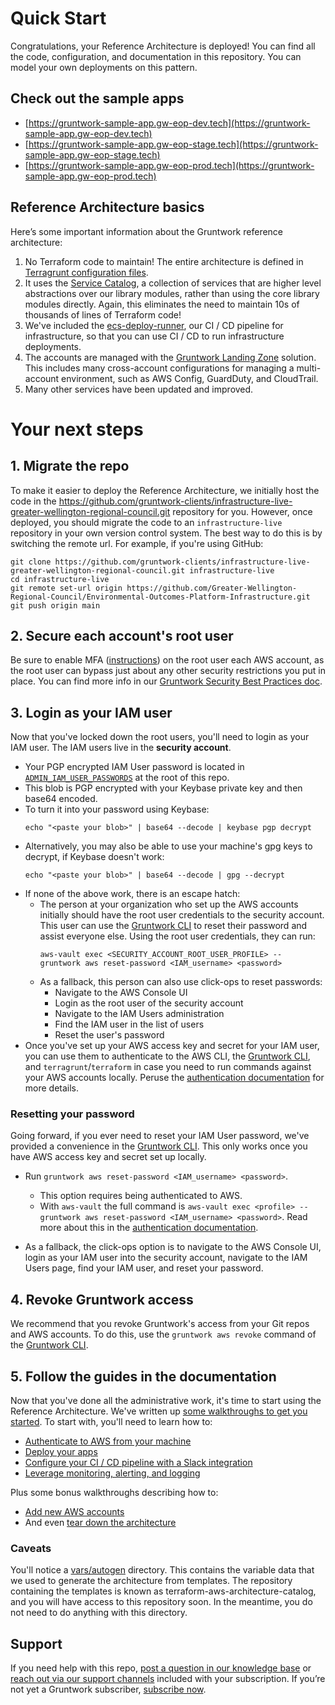 # Quick Start

Congratulations, your Reference Architecture is deployed! You can find all the code, configuration, and documentation in this repository. You can model your own deployments on this pattern.

## Check out the sample apps
- [https://gruntwork-sample-app.gw-eop-dev.tech](https://gruntwork-sample-app.gw-eop-dev.tech)
- [https://gruntwork-sample-app.gw-eop-stage.tech](https://gruntwork-sample-app.gw-eop-stage.tech)
- [https://gruntwork-sample-app.gw-eop-prod.tech](https://gruntwork-sample-app.gw-eop-prod.tech)

## Reference Architecture basics
Here’s some important information about the Gruntwork reference architecture:

1. No Terraform code to maintain! The entire architecture is defined in [Terragrunt configuration files](https://terragrunt.gruntwork.io/).
1. It uses the [Service Catalog](https://github.com/gruntwork-io/aws-service-catalog), a collection of services that are higher level abstractions over our library modules, rather than using the core library modules directly. Again, this eliminates the need to maintain 10s of thousands of lines of Terraform code!
1. We've included the [ecs-deploy-runner](https://github.com/gruntwork-io/module-ci/blob/main/modules/ecs-deploy-runner/README.adoc), our CI / CD pipeline for infrastructure, so that you can use CI / CD to run infrastructure deployments.
1. The accounts are managed with the [Gruntwork Landing Zone](https://gruntwork.io/guides/foundations/how-to-configure-production-grade-aws-account-structure) solution. This includes many cross-account configurations for managing a multi-account environment, such as AWS Config, GuardDuty, and CloudTrail.
1. Many other services have been updated and improved.

# Your next steps

## 1. Migrate the repo
To make it easier to deploy the Reference Architecture, we initially host the code in the https://github.com/gruntwork-clients/infrastructure-live-greater-wellington-regional-council.git repository for you. However, once deployed, you should migrate the code to an `infrastructure-live` repository in your own version control system. The best way to do this is by switching the remote url. For example, if you're using GitHub:

    git clone https://github.com/gruntwork-clients/infrastructure-live-greater-wellington-regional-council.git infrastructure-live
    cd infrastructure-live
    git remote set-url origin https://github.com/Greater-Wellington-Regional-Council/Environmental-Outcomes-Platform-Infrastructure.git
    git push origin main

## 2. Secure each account's root user
Be sure to enable MFA ([instructions](https://docs.aws.amazon.com/IAM/latest/UserGuide/id_credentials_mfa_enable_virtual.html#enable-virt-mfa-for-root)) on the root user each AWS account, as the root user can bypass just about any other security restrictions you put in place. You can find more info in our [Gruntwork Security Best Practices doc](https://docs.google.com/document/u/1/d/e/2PACX-1vTikva7hXPd2h1SSglJWhlW8W6qhMlZUxl0qQ9rUJ0OX22CQNeM-91w4lStRk9u2zQIn6lPejUbe-dl/pub).

## 3. Login as your IAM user
Now that you've locked down the root users, you'll need to login as your IAM user. The IAM users live in the **security account**.

* Your PGP encrypted IAM User password is located in [`ADMIN_IAM_USER_PASSWORDS`](./ADMIN_IAM_USER_PASSWORDS) at the root of this repo.
* This blob is PGP encrypted with your Keybase private key and then base64 encoded.
* To turn it into your password using Keybase:
    ```
    echo "<paste your blob>" | base64 --decode | keybase pgp decrypt
    ```
* Alternatively, you may also be able to use your machine's gpg keys to decrypt, if Keybase doesn't work:
    ```
    echo "<paste your blob>" | base64 --decode | gpg --decrypt
    ```
* If none of the above work, there is an escape hatch:
    * The person at your organization who set up the AWS accounts initially should have the root user credentials to
    the security account. This user can use the [Gruntwork CLI](https://github.com/gruntwork-io/gruntwork) to reset
    their password and assist everyone else. Using the root user credentials, they can run:
        ```
        aws-vault exec <SECURITY_ACCOUNT_ROOT_USER_PROFILE> -- gruntwork aws reset-password <IAM_username> <password>
        ```
    * As a fallback, this person can also use click-ops to reset passwords:
        * Navigate to the AWS Console UI
        * Login as the root user of the security account
        * Navigate to the IAM Users administration
        * Find the IAM user in the list of users
        * Reset the user's password
* Once you've set up your AWS access key and secret for your IAM user, you can use them to authenticate to the AWS CLI,
  the [Gruntwork CLI](https://github.com/gruntwork-io/gruntwork), and `terragrunt`/`terraform` in case you need to run
  commands against your AWS accounts locally. Peruse the [authentication documentation](./docs/02-authenticate.md) for
  more details.

### Resetting your password

Going forward, if you ever need to reset your IAM User password, we've provided a convenience in the
[Gruntwork CLI](https://github.com/gruntwork-io/gruntwork). This only works once you have AWS access key and secret set
up locally.

* Run `gruntwork aws reset-password <IAM_username> <password>`.
    * This option requires being authenticated to AWS.
    * With `aws-vault` the full command is `aws-vault exec <profile> -- gruntwork aws reset-password <IAM_username>
    <password>`. Read more about this in the [authentication documentation](./docs/02-authenticate.md).

* As a fallback, the click-ops option is to navigate to the AWS Console UI, login as your IAM user into the security
  account, navigate to the IAM Users page, find your IAM user, and reset your password.

## 4. Revoke Gruntwork access
We recommend that you revoke Gruntwork's access from your Git repos and AWS accounts. To do this, use the `gruntwork aws revoke` command of the [Gruntwork CLI](https://github.com/gruntwork-io/gruntwork).

## 5. Follow the guides in the documentation
Now that you've done all the administrative work, it's time to start using the Reference Architecture. We've written up [some walkthroughs to get you started](./docs/01-overview.md). To start with, you'll need to learn how to:
* [Authenticate to AWS from your machine](./docs/02-authenticate.md)
* [Deploy your apps](./docs/04-deploy-apps.md)
* [Configure your CI / CD pipeline with a Slack integration](./docs/03-configure-gw-pipelines.md)
* [Leverage monitoring, alerting, and logging](./docs/05-monitoring-alerting-logging.md)

Plus some bonus walkthroughs describing how to:
* [Add new AWS accounts](./docs/06-adding-a-new-account.md)
* And even [tear down the architecture](./docs/07-undeploy.md)

### Caveats
You'll notice a [vars/autogen](./vars/autogen) directory. This contains the variable data that we used to generate the architecture from templates. The repository containing the templates is known as terraform-aws-architecture-catalog, and you will have access to this repository soon. In the meantime, you do not need to do anything with this directory.

## Support
If you need help with this repo, [post a question in our knowledge base](https://github.com/gruntwork-io/knowledge-base/discussions?discussions_q=label%3Ar%3Aterraform-aws-architecture-catalog)
or [reach out via our support channels](https://docs.gruntwork.io/support) included with your subscription. If you’re
not yet a Gruntwork subscriber, [subscribe now](https://www.gruntwork.io/pricing/).
